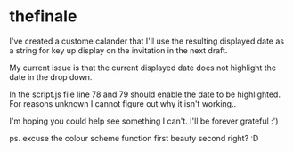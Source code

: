 # thefinale

I've created a custome calander that I'll use the resulting displayed date as a string for key up display on the invitation in the next draft.

My current issue is that the current displayed date does not highlight the date in the drop down.

In the script.js file line 78 and 79 should enable the date to be highlighted. For reasons unknown I cannot figure out why it isn't working..

I'm hoping you could help see something I can't. I'll be forever grateful :')

ps. excuse the colour scheme function first beauty second right? :D
